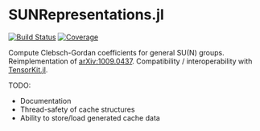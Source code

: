# SUNRepresentations.jl

[![Build
Status](https://github.com/maartenvd/SUNRepresentations.jl/workflows/CI/badge.svg)](https://github.com/maartenvd/SUNRepresentations.jl/actions)
[![Coverage](https://codecov.io/gh/maartenvd/SUNRepresentations.jl/branch/master/graph/badge.svg)](https://codecov.io/gh/maartenvd/SUNRepresentations.jl/branch/master)

Compute Clebsch-Gordan coefficients for general SU(N) groups. Reimplementation of [arXiv:1009.0437](https://arxiv.org/pdf/1009.0437.pdf). Compatibility / interoperability with [TensorKit.jl](https://github.com/Jutho/TensorKit.jl).

TODO:
* Documentation
* Thread-safety of cache structures
* Ability to store/load generated cache data
